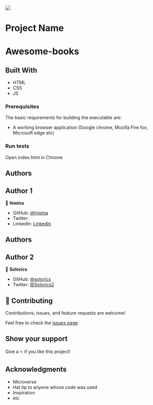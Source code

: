 ![](https://img.shields.io/badge/Microverse-blueviolet)

# Project Name
# Awesome-books

## Built With
- HTML
- CSS
- JS

### Prerequisites
The basic requirements for building the executable are:
* A working browser application (Google chrome, Mozilla Fire fox, Microsoft edge etc)

### Run tests
Open index.html in Chrome

## Authors

## Author 1

👤 **hiwina**

- GitHub: [@hiwina](https://github.com/hiwina)
- Twitter: []()
- LinkedIn: [LinkedIn]()


## Authors

## Author 2

👤 **Solorics**

- GitHub: [@solorics](https://github.com/solorics)
- Twitter: [@Solorics2](https://twitter.com/Solorics2)

## 🤝 Contributing

Contributions, issues, and feature requests are welcome!

Feel free to check the [issues page](../../issues/).

## Show your support

Give a ⭐️ if you like this project!

## Acknowledgments

- Microverse
- Hat tip to anyone whose code was used
- Inspiration
- etc